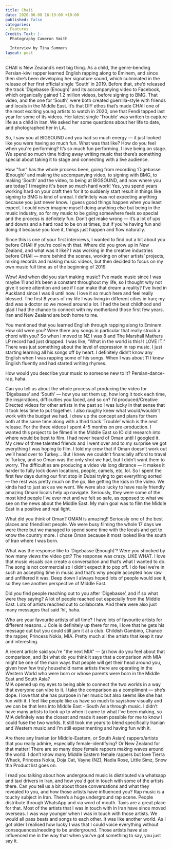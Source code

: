 ```yaml
---
title: Chaii
date: 2020-06-08 16:19:00 +10:00
published: false
categories:
- Features
Credits Text: |-
  Photography Cameron Smith

  Interview by Tina Summers
layout: post
---
```


CHAII is New Zealand’s next big thing. As a child, the genre-bending Persian-kiwi rapper learned English rapping along to Eminem, and since then she’s been developing her signature sound, which culminated in the release of her first official single ‘South’ in 2019. Before that, she’d released the track ‘Digebasse (Enough)’ and its accompanying video to Facebook, which organically gained 1.2 million videos, before signing to BMG. That video, and the one for ‘South’, were both created guerrilla-style with friends and locals in the Middle East. It’s that DIY ethos that’s made CHAII one of the most exciting young artists to watch in 2020, one that Fendi tapped last year for some of its videos. Her latest single ‘Trouble’ was written to capture life as a child in Iran. We asked her some questions about her life to date, and photographed her in LA.  

So, I saw you at BIGSOUND and you had so much energy — it just looked like you were having so much fun. What was that like? How do you feel when you're performing? 
It’s so much fun performing. I love being on stage. We spend so much time hiding away writing music that there’s something special about taking it to stage and connecting with a live audience.

How "fun" has the whole process been, going from recording ‘Digebasse (Enough)’ and making the accompanying video, to signing with BMG, to making ‘South’ and the video, to being at BIGSOUND, and now where you are today? I imagine it's been so much hard work!
Yes, you spend years working hard on your craft then for it to suddenly start result in things like signing to BMG is kind of unreal. I definitely was not expecting anything because you just never know. I guess good things happen when you least expect. I could never imagine myself doing anything else but being in the music industry, so for my music to be going somewhere feels so special and the process is definitely fun. Don’t get make wrong — it’s a lot of ups and downs and a hard road to be on at times, but if you’re having fun and doing it because you love it, things just happen and flow naturally.

Since this is one of your first interviews, I wanted to find out a bit about you before CHAII if you're cool with that. Where did you grow up in New Zealand, and what was it like? 
I was working in the creative industries before CHAII — more behind the scenes, working on other artists’ projects, mixing records and making music videos, but then decided to focus on my own music full time as of the beginning of 2019. 

Wow! And when did you start making music? 
I’ve made music since I was maybe 11 and it’s been a constant throughout my life, so I thought why not give it some attention and see if I can make that dream a reality? I’ve lived in Auckland since I was 8 until now. I love it so much here and feel really blessed. The first 8 years of my life I was living in different cities in Iran; my dad was a doctor so we moved around a lot. I had the best childhood and glad I had the chance to connect with my motherland those first few years. Iran and New Zealand are both home to me. 

You mentioned that you learned English through rapping along to Eminem. How old were you? Were there any songs in particular that really struck a chord with you?
So when I moved to NZ I was 8 and The Marshall Mathers LP record had just dropped. I was like, “What in the world is this! I LOVE IT.” There was just something about the level of expression in rap music. I just starting learning all his songs off by heart. I definitely didn’t know any English when I was rapping some of his songs. When I was about 11 I knew English fluently and had started writing rhymes.

How would you describe your music to someone new to it? 
Persian-dance-rap, haha. 

Can you tell us about the whole process of producing the video for ‘Digebasse’ and ‘South’ — how you set them up, how long it took each time, the inspirations, difficulties you faced, and so on?
I’d produced/Creative Directed videos for other artists in the past so I was lucky in that sense that it took less time to put together. I also roughly knew what would/wouldn’t work with the budget we had. I drew up the concept and plans for them both at the same time along with a third track ‘Trouble’ which is the next release. For the three videos I spent 4-5 months on pre-production. I wanted this project to be filmed in the Middle East so IO did research into where would be best to film. I had never heard of Oman until I googled it. My crew of three talented friends and I went over and to my surprise we got everything I was hoping to film. I told my crew that if Oman doesn’t work out we’ll head over to Turkey... But I knew we couldn’t financially afford to travel to Turkey, and so Oman was the only shot we had, but I didn’t want them to worry. The difficulties are producing a video via long distance — it makes it harder to fully lock down locations, people, camels, etc, lol. So I spent the first few days during our first stop in Dubai trying to get everything sorted — the rest was pretty much on the go, like getting the kids in the video. We kinda had to just ask as we went. We were also lucky to have really friendly amazing Omani locals help up navigate. Seriously, they were some of the most kind people I’ve ever met and we felt so safe, as opposed to what we see on the news about the Middle East. My main goal was to film the Middle East in a positive and real light. 

What did you think of Oman?
OMAN is amazing!! Seriously one of the best places and friendliest people. We were busy filming the whole 17 days we were there but we managed to spend some time with the locals and get to know the country more. I chose Oman because it most looked like the south of Iran where I was born. 

What was the response like to ‘Digebasse (Enough)’? Were you shocked by how many views the video got? 
The response was crazy. LIKE WHAT. I love that music visuals can create a conversation and that’s what I wanted to do. The song is not commercial so I didn’t expect it to pop off. I do feel we’re in such an accepting time in music and that’s why people accepted how raw and unfiltered it was. Deep down I always hoped lots of people would see it, so they see another perspective of Middle East.

Did you find people reaching out to you after ‘Digebasse’, and if so what were they saying? 
A lot of people reached out especially from the Middle East. Lots of artists reached out to collaborate. And there were also just many messages that said ‘hi’, haha. 

Who are your favourite artists of all time?
I have lots of favourite artists for different reasons. J Cole is definitely up there for me, I love that he gets his message out but you could still jam it at a club. Childish Gambino, Chance the rapper, Princess Nokia, MIA.  Pretty much all the artists that keep it raw and interesting.

A recent article said you're "the next MIA" — (a) how do you feel about that comparison, and (b) what do you think it says that a comparison with MIA might be one of the main ways that people will get their head around you, given how few truly household name artists there are operating in the Western World who were born or whose parents were born in the Middle East and South Asia?  
MIA opened up my eyes to being able to connect the two worlds in a way that everyone can vibe to it. I take the comparison as a compliment — she’s dope. I love that she has purpose in her music but also seems like she has fun with it. I feel like people like us have so much to say/show visually and we can be that lens into Middle East - South Asia through music. I didn’t have many artists to look up to when it came to what I’ve been making, so MIA definitely was the closest and made it seem possible for me to know I could fuse the two worlds. It still took me years to blend specifically Iranian and Western music and I’m still experimenting and having fun with it.

Are there any Iranian (or Middle-Eastern, or South Asian) rappers/artists that you really admire, especially female-identifying? Or New Zealand for that matter!
There are so many dope female rappers making waves around the world. I don’t know many Middle Eastern female rappers but love Tierra Whack, Princess Nokia, Doja Cat, Vayne (NZ), Nadia Rose, Little Simz, Snow tha Product list goes on.

I read you talking about how underground music is distributed via whatsapp and taxi drivers in Iran, and how you'd got in touch with some of the artists there. Can you tell us a bit about those conversations and what they revealed to you, and how those artists have influenced you? 
Rap music is a touchy subject in Iran. There’s a huge underground rap scene. People distribute through WhatsApp and via word of mouth. Taxis are a great place for that. Most of the artists that I was in touch with in Iran have since moved overseas. I was way younger when I was in touch with those artists. We would all pass beats and songs to each other. It was like another world. As I got older I realised how lucky I was that I could voice everything without consequences/needing to be underground. Those artists have also influenced me in the way that when you’ve got something to say, you just say it. 
